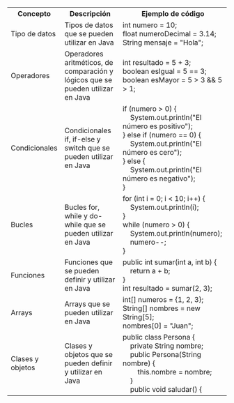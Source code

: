 <table>
  <tr>
    <th>Concepto</th>
    <th>Descripción</th>
    <th>Ejemplo de código</th>
  </tr>
  <tr>
    <td>Tipo de datos</td>
    <td>Tipos de datos que se pueden utilizar en Java</td>
    <td>int numero = 10;<br>float numeroDecimal = 3.14;<br>String mensaje = "Hola";</td>
  </tr>
  <tr>
    <td>Operadores</td>
    <td>Operadores aritméticos, de comparación y lógicos que se pueden utilizar en Java</td>
    <td>int resultado = 5 + 3;<br>boolean esIgual = 5 == 3;<br>boolean esMayor = 5 > 3 && 5 > 1;</td>
  </tr>
  <tr>
    <td>Condicionales</td>
    <td>Condicionales if, if-else y switch que se pueden utilizar en Java</td>
    <td>if (numero > 0) {<br>&nbsp;&nbsp;&nbsp;&nbsp;System.out.println("El número es positivo");<br>} else if (numero == 0) {<br>&nbsp;&nbsp;&nbsp;&nbsp;System.out.println("El número es cero");<br>} else {<br>&nbsp;&nbsp;&nbsp;&nbsp;System.out.println("El número es negativo");<br>}</td>
  </tr>
  <tr>
    <td>Bucles</td>
    <td>Bucles for, while y do-while que se pueden utilizar en Java</td>
    <td>for (int i = 0; i < 10; i++) {<br>&nbsp;&nbsp;&nbsp;&nbsp;System.out.println(i);<br>}<br>while (numero > 0) {<br>&nbsp;&nbsp;&nbsp;&nbsp;System.out.println(numero);<br>&nbsp;&nbsp;&nbsp;&nbsp;numero--;<br>}</td>
  </tr>
  <tr>
    <td>Funciones</td>
    <td>Funciones que se pueden definir y utilizar en Java</td>
    <td>public int sumar(int a, int b) {<br>&nbsp;&nbsp;&nbsp;&nbsp;return a + b;<br>}<br>int resultado = sumar(2, 3);</td>
  </tr>
  <tr>
    <td>Arrays</td>
    <td>Arrays que se pueden utilizar en Java</td>
    <td>int[] numeros = {1, 2, 3};<br>String[] nombres = new String[5];<br>nombres[0] = "Juan";</td>
  </tr>
  <tr>
    <td>Clases y objetos</td>
    <td>Clases y objetos que se pueden definir y utilizar en Java</td>
    <td>public class Persona {<br>&nbsp;&nbsp;&nbsp;&nbsp;private String nombre;<br>&nbsp;&nbsp;&nbsp;&nbsp;public Persona(String nombre) {<br>&nbsp;&nbsp;&nbsp;&nbsp;&nbsp;&nbsp;&nbsp;&nbsp;this.nombre = nombre;<br>&nbsp;&nbsp;&nbsp;&nbsp;}<br>&nbsp;&nbsp;&nbsp;&nbsp;public void saludar() {
